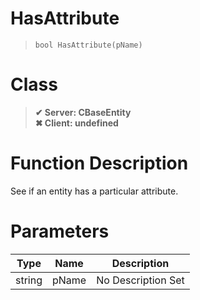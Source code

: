 # HasAttribute
> `bool HasAttribute(pName)`
# Class
> __✔ Server: CBaseEntity__  
> __✖ Client: undefined__  
# Function Description
See if an entity has a particular attribute.
# Parameters
Type|Name|Description
--|--|--
string|pName|No Description Set
